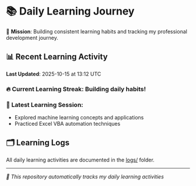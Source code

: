 # 📚 Daily Learning Journey

🎯 **Mission**: Building consistent learning habits and tracking my professional development journey.

## 📊 Recent Learning Activity

**Last Updated**: 2025-10-15 at 13:12 UTC

### 🔥 Current Learning Streak: Building daily habits!

### 📝 Latest Learning Session:
- Explored machine learning concepts and applications
- Practiced Excel VBA automation techniques

## 🗂️ Learning Logs

All daily learning activities are documented in the [logs/](./logs/) folder.

---
*🤖 This repository automatically tracks my daily learning activities*
